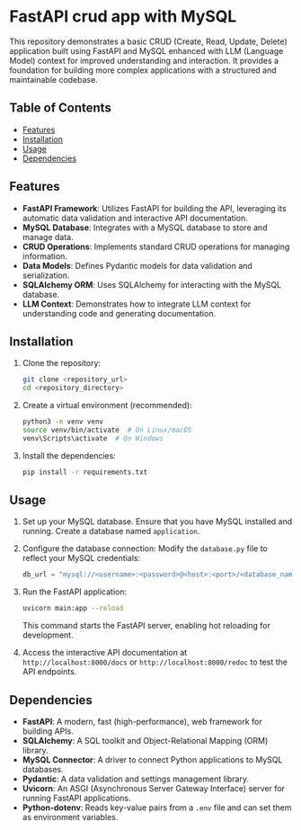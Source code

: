 # FastAPI crud app with MySQL

This repository demonstrates a basic CRUD (Create, Read, Update, Delete) application built using FastAPI and MySQL enhanced with LLM (Language Model) context for improved understanding and interaction. It provides a foundation for building more complex applications with a structured and maintainable codebase.

## Table of Contents

- [Features](#features)
- [Installation](#installation)
- [Usage](#usage)
- [Dependencies](#dependencies)

## Features

*   **FastAPI Framework**: Utilizes FastAPI for building the API, leveraging its automatic data validation and interactive API documentation.
*   **MySQL Database**: Integrates with a MySQL database to store and manage data.
*   **CRUD Operations**: Implements standard CRUD operations for managing information.
*   **Data Models**: Defines Pydantic models for data validation and serialization.
*   **SQLAlchemy ORM**: Uses SQLAlchemy for interacting with the MySQL database.
*   **LLM Context**: Demonstrates how to integrate LLM context for understanding code and generating documentation.

## Installation

1.  Clone the repository:

    ```bash
    git clone <repository_url>
    cd <repository_directory>
    ```

2.  Create a virtual environment (recommended):

    ```bash
    python3 -m venv venv
    source venv/bin/activate  # On Linux/macOS
    venv\Scripts\activate  # On Windows
    ```

3.  Install the dependencies:

    ```bash
    pip install -r requirements.txt
    ```

## Usage

1.  Set up your MySQL database. Ensure that you have MySQL installed and running. Create a database named `application`.

2.  Configure the database connection: Modify the `database.py` file to reflect your MySQL credentials:

    ```python
    db_url = "mysql://<username>:<password>@<host>:<port>/<database_name>"
    ```

3.  Run the FastAPI application:

    ```bash
    uvicorn main:app --reload
    ```

    This command starts the FastAPI server, enabling hot reloading for development.

4.  Access the interactive API documentation at `http://localhost:8000/docs` or `http://localhost:8000/redoc` to test the API endpoints.

## Dependencies

*   **FastAPI**: A modern, fast (high-performance), web framework for building APIs.
*   **SQLAlchemy**: A SQL toolkit and Object-Relational Mapping (ORM) library.
*   **MySQL Connector**: A driver to connect Python applications to MySQL databases.
*   **Pydantic**: A data validation and settings management library.
*   **Uvicorn**: An ASGI (Asynchronous Server Gateway Interface) server for running FastAPI applications.
*   **Python-dotenv**: Reads key-value pairs from a `.env` file and can set them as environment variables.
